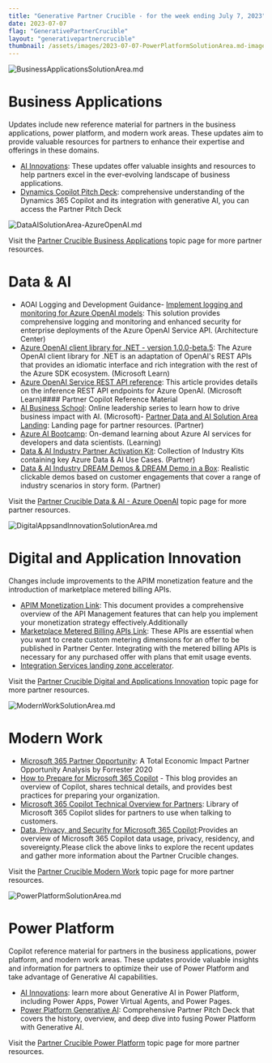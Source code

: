 ```yaml
---
title: "Generative Partner Crucible - for the week ending July 7, 2023"
date: 2023-07-07
flag: "GenerativePartnerCrucible"
layout: "generativepartnercrucible"
thumbnail: /assets/images/2023-07-07-PowerPlatformSolutionArea.md-image.png
---
```


![ BusinessApplicationsSolutionArea.md ]( /PartnerCrucible/assets/images/2023-07-07-BusinessApplicationsSolutionArea.md-image.png )

# Business Applications

Updates include new reference material for partners in the business applications, power platform, and modern work areas. These updates aim to provide valuable resources for partners to enhance their expertise and offerings in these domains.

- [AI Innovations](https://dynamicspartners.transform.microsoft.com/cloud-conversations?tab=tab-custom3): These updates offer valuable insights and resources to help partners excel in the ever-evolving landscape of business applications.
- [Dynamics Copilot Pitch Deck](https://dynamicspartners.transform.microsoft.com/download/protected?assetname=protectedassets%252FDynamics%2520365%2520Copilot%2520pitch%2520deck.pptx&download=1&protected=1&src=https%3A%252F%252Fdynamicspartners.transform.microsoft.com%252Fcloud-conversations): comprehensive understanding of the Dynamics 365 Copilot and its integration with generative AI, you can access the Partner Pitch Deck

![ DataAISolutionArea-AzureOpenAI.md ]( /PartnerCrucible/assets/images/2023-07-07-DataAISolutionArea-AzureOpenAI.md-image.png )

Visit the [Partner Crucible Business Applications](https://lagimik.github.io/PartnerCrucible/BusinessApplicationsSolutionAreaI) topic page for more partner resources.

# Data & AI
- AOAI Logging and Development Guidance- [Implement logging and monitoring for Azure OpenAI models](https://learn.microsoft.com/en-us/azure/architecture/example-scenario/ai/log-monitor-azure-openai): This solution provides comprehensive logging and monitoring and enhanced security for enterprise deployments of the Azure OpenAI Service API. (Architecture Center)
- [Azure OpenAI client library for .NET - version 1.0.0-beta.5](https://learn.microsoft.com/en-us/dotnet/api/overview/azure/ai.openai-readme?view=azure-dotnet-preview): The Azure OpenAI client library for .NET is an adaptation of OpenAI's REST APIs that provides an idiomatic interface and rich integration with the rest of the Azure SDK ecosystem. (Microsoft Learn)
- [Azure OpenAI Service REST API reference](https://learn.microsoft.com/en-us/azure/cognitive-services/openai/reference): This article provides details on the inference REST API endpoints for Azure OpenAI. (Microsoft Learn)#### Partner Copilot Reference Material
- [AI Business School](https://www.microsoft.com/en-us/ai/ai-business-school): Online leadership series to learn how to drive business impact with AI. (Microsoft)- [Partner Data and AI Solution Area Landing](https://partner.microsoft.com/en-us/explore/solution-areas#tab-2): Landing page for partner resources. (Partner)
- [Azure AI Bootcamp](https://vshow.on24.com/vshow/Azure_Depth/registration/22504): On-demand learning about Azure AI services for developers and data scientists. (Learning)
- [Data & AI Industry Partner Activation Kit](https://partner.microsoft.com/en-us/asset/collection/data-and-ai-industry-partner-activation-kit#/): Collection of Industry Kits containing key Azure Data & AI Use Cases. (Partner)
- [Data & AI Industry DREAM Demos & DREAM Demo in a Box](https://partner.microsoft.com/en-us/asset/collection/industry-dream-demos-and-dream-demo-in-a-box#/): Realistic clickable demos based on customer engagements that cover a range of industry scenarios in story form. (Partner)

Visit the [Partner Crucible Data & AI - Azure OpenAI](https://lagimik.github.io/PartnerCrucible/DataAISolutionArea-AzureOpenAI) topic page for more partner resources.

![ DigitalAppsandInnovationSolutionArea.md ]( /PartnerCrucible/assets/images/2023-07-07-DigitalAppsandInnovationSolutionArea.md-image.png )

# Digital and Application Innovation

Changes include improvements to the APIM monetization feature and the introduction of marketplace metered billing APIs. 

- [APIM Monetization Link](https://learn.microsoft.com/en-us/azure/api-management/monetization-support): This document provides a comprehensive overview of the API Management features that can help you implement your monetization strategy effectively.Additionally
- [Marketplace Metered Billing APIs Link](https://learn.microsoft.com/en-us/partner-center/marketplace/marketplace-metering-service-apis): These APIs are essential when you want to create custom metering dimensions for an offer to be published in Partner Center. Integrating with the metered billing APIs is necessary for any purchased offer with plans that emit usage events.
- [Integration Services landing zone accelerator](https://learn.microsoft.com/en-us/azure/cloud-adoption-framework/scenarios/app-platform/integration-services/landing-zone-accelerator).

Visit the [Partner Crucible Digital and Applications Innovation](https://lagimik.github.io/PartnerCrucible/DigitalAppsandInnovationSolutionArea) topic page for more partner resources.

![ ModernWorkSolutionArea.md ]( /PartnerCrucible/assets/images/2023-07-07-ModernWorkSolutionArea.md-image.png )

# Modern Work

- [Microsoft 365 Partner Opportunity](https://cloudpartners.transform.microsoft.com/download?assetname=assets/MSFT%2520partner%2520opportunity%2520M365%2520-%2520FINAL%2520rev%25202.pdf&download=1): A Total Economic Impact Partner Opportunity Analysis by Forrester 2020
- [How to Prepare for Microsoft 365 Copilot](https://techcommunity.microsoft.com/t5/microsoft-365-copilot/how-to-prepare-for-microsoft-365-copilot/ba-p/3851566) - This blog provides an overview of Copilot, shares technical details, and provides best practices for preparing your organization.
- [Microsoft 365 Copilot Technical Overview for Partners](https://transform.microsoft.com/modernwork/download?assetname=assets%252FMicrosoft%2520365%2520Copilot%2520Technical%2520Deck.pptx&download=1): Library of Microsoft 365 Copilot slides for partners to use when talking to customers.
- [ Data, Privacy, and Security for Microsoft 365 Copilot](https://learn.microsoft.com/en-ca/DeployOffice/privacy/microsoft-365-copilot):Provides an overview of Microsoft 365 Copilot data usage, privacy, residency, and sovereignty.Please click the above links to explore the recent updates and gather more information about the Partner Crucible changes.

Visit the [Partner Crucible Modern Work](https://lagimik.github.io/PartnerCrucible/ModernWorkSolutionArea) topic page for more partner resources.


![ PowerPlatformSolutionArea.md ]( /PartnerCrucible/assets/images/2023-07-07-PowerPlatformSolutionArea.md-image.png )

# Power Platform

Copilot reference material for partners in the business applications, power platform, and modern work areas. These updates provide valuable insights and information for partners to optimize their use of Power Platform and take advantage of Generative AI capabilities.
- [AI Innovations](https://dynamicspartners.transform.microsoft.com/cloud-conversations?tab=tab-custom3): learn more about Generative AI in Power Platform, including Power Apps, Power Virtual Agents, and Power Pages.
- [Power Platform Generative AI](https://dynamicspartners.transform.microsoft.com/download/protected?assetname=protectedassets%252FPower%2520Platform%2520generative%2520pitch%2520deck.pptx&download=1&protected=1&src=https%3A%252F%252Fdynamicspartners.transform.microsoft.com%252Fcloud-conversations): Comprehensive Partner Pitch Deck that covers the history, overview, and deep dive into fusing Power Platform with Generative AI.

Visit the [Partner Crucible Power Platform](https://lagimik.github.io/PartnerCrucible/PowerPlatformSolutionArea) topic page for more partner resources.